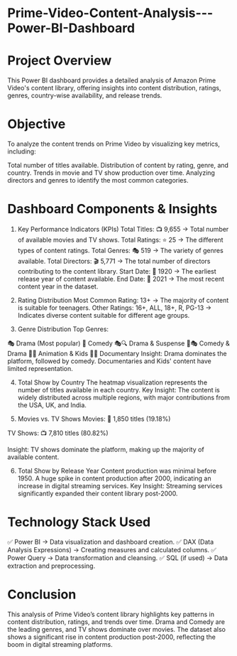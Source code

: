 # Prime-Video-Content-Analysis---Power-BI-Dashboard

# Project Overview
This Power BI dashboard provides a detailed analysis of Amazon Prime Video's content library, offering insights into content distribution, ratings, genres, country-wise availability, and release trends.

# Objective
To analyze the content trends on Prime Video by visualizing key metrics, including:

Total number of titles available.
Distribution of content by rating, genre, and country.
Trends in movie and TV show production over time.
Analyzing directors and genres to identify the most common categories.

# Dashboard Components & Insights

1. Key Performance Indicators (KPIs)
Total Titles: 📺 9,655 → Total number of available movies and TV shows.
Total Ratings: ⭐ 25 → The different types of content ratings.
Total Genres: 🎭 519 → The variety of genres available.
Total Directors: 🎬 5,771 → The total number of directors contributing to the content library.
Start Date: 📅 1920 → The earliest release year of content available.
End Date: 📅 2021 → The most recent content year in the dataset.

2. Rating Distribution
Most Common Rating: 13+ → The majority of content is suitable for teenagers.
Other Ratings: 16+, ALL, 18+, R, PG-13 → Indicates diverse content suitable for different age groups.

3. Genre Distribution
Top Genres:

🎭 Drama (Most popular)
🤣 Comedy
🎭🔍 Drama & Suspense
🤣🎭 Comedy & Drama
🎨👶 Animation & Kids
🎥📜 Documentary
Insight: Drama dominates the platform, followed by comedy. Documentaries and Kids' content have limited representation.

4. Total Show by Country
The heatmap visualization represents the number of titles available in each country.
Key Insight: The content is widely distributed across multiple regions, with major contributions from the USA, UK, and India.

5. Movies vs. TV Shows
Movies: 🎥 1,850 titles (19.18%)

TV Shows: 📺 7,810 titles (80.82%)

Insight: TV shows dominate the platform, making up the majority of available content.

6. Total Show by Release Year
Content production was minimal before 1950.
A huge spike in content production after 2000, indicating an increase in digital streaming services.
Key Insight: Streaming services significantly expanded their content library post-2000.

# Technology Stack Used

✅ Power BI → Data visualization and dashboard creation.
✅ DAX (Data Analysis Expressions) → Creating measures and calculated columns.
✅ Power Query → Data transformation and cleansing.
✅ SQL (if used) → Data extraction and preprocessing.

# Conclusion

This analysis of Prime Video’s content library highlights key patterns in content distribution, ratings, and trends over time. Drama and Comedy are the leading genres, and TV shows dominate over movies. The dataset also shows a significant rise in content production post-2000, reflecting the boom in digital streaming platforms.

